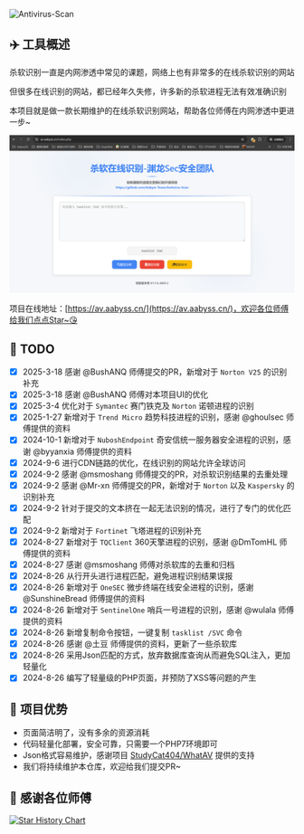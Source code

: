 ![Antivirus-Scan](https://socialify.git.ci/Aabyss-Team/Antivirus-Scan/image?description=1&descriptionEditable=What%20AV%3F%20%E4%B8%80%E6%AC%BE%E8%BD%BB%E9%87%8F%E7%BA%A7%E7%9A%84%E6%9D%80%E8%BD%AF%E5%9C%A8%E7%BA%BF%E8%AF%86%E5%88%AB%E7%9A%84%E9%A1%B9%E7%9B%AE%EF%BC%8C%E6%8C%81%E7%BB%AD%E6%9B%B4%E6%96%B0ing&font=Bitter&forks=1&issues=1&language=1&logo=https%3A%2F%2Favatars.githubusercontent.com%2Fu%2F54609343%3Fs%3D200%26v%3D4&name=1&owner=1&pattern=Overlapping%20Hexagons&pulls=1&stargazers=1&theme=Dark)

## ✈️ 工具概述

杀软识别一直是内网渗透中常见的课题，网络上也有非常多的在线杀软识别的网站

但很多在线识别的网站，都已经年久失修，许多新的杀软进程无法有效准确识别

本项目就是做一款长期维护的在线杀软识别网站，帮助各位师傅在内网渗透中更进一步~

![Antivirus-Scan-1](./img/Antivirus-Scan-2.png)

项目在线地址：[https://av.aabyss.cn/](https://av.aabyss.cn/)，欢迎各位师傅给我们点点Star~😘

## 📝 TODO

* [x] 2025-3-18 感谢 @BushANQ 师傅提交的PR，新增对于 `Norton V25` 的识别补充
* [x] 2025-3-18 感谢 @BushANQ 师傅对本项目UI的优化
* [x] 2025-3-4 优化对于 `Symantec` 赛门铁克及 `Norton` 诺顿进程的识别
* [x] 2025-1-27 新增对于 `Trend Micro` 趋势科技进程的识别，感谢 @ghoulsec 师傅提供的资料
* [x] 2024-10-1 新增对于 `NuboshEndpoint` 奇安信统一服务器安全进程的识别，感谢 @byyanxia 师傅提供的资料
* [x] 2024-9-6 进行CDN链路的优化，在线识别的网站允许全球访问
* [x] 2024-9-2 感谢 @msmoshang 师傅提交的PR，对杀软识别结果的去重处理
* [x] 2024-9-2 感谢 @Mr-xn 师傅提交的PR，新增对于 `Norton` 以及 `Kaspersky` 的识别补充
* [x] 2024-9-2 针对于提交的文本挤在一起无法识别的情况，进行了专门的优化匹配
* [x] 2024-9-2 新增对于 `Fortinet` 飞塔进程的识别补充
* [x] 2024-8-27 新增对于 `TQClient` 360天擎进程的识别，感谢 @DmTomHL 师傅提供的资料
* [x] 2024-8-27 感谢 @msmoshang 师傅对杀软库的去重和归档
* [x] 2024-8-26 从行开头进行进程匹配，避免进程识别结果误报
* [x] 2024-8-26 新增对于 `OneSEC` 微步终端在线安全进程的识别，感谢 @SunshineBread 师傅提供的资料
* [x] 2024-8-26 新增对于 `SentinelOne` 哨兵一号进程的识别，感谢 @wulala 师傅提供的资料
* [x] 2024-8-26 新增复制命令按钮，一键复制 `tasklist /SVC` 命令
* [x] 2024-8-26 感谢 @土豆 师傅提供的资料，更新了一些杀软库
* [x] 2024-8-26 采用Json匹配的方式，放弃数据库查询从而避免SQL注入，更加轻量化
* [x] 2024-8-26 编写了轻量级的PHP页面，并预防了XSS等问题的产生

## 🚨 项目优势

- 页面简洁明了，没有多余的资源消耗
- 代码轻量化部署，安全可靠，只需要一个PHP7环境即可
- Json格式容易维护，感谢项目 [StudyCat404/WhatAV](https://github.com/StudyCat404/WhatAV) 提供的支持
- 我们将持续维护本仓库，欢迎给我们提交PR~

## 🙏 感谢各位师傅

[![Star History Chart](https://api.star-history.com/svg?repos=Aabyss-Team/Antivirus-Scan&type=Date)](https://star-history.com/#Aabyss-Team/Antivirus-Scan&Date)
